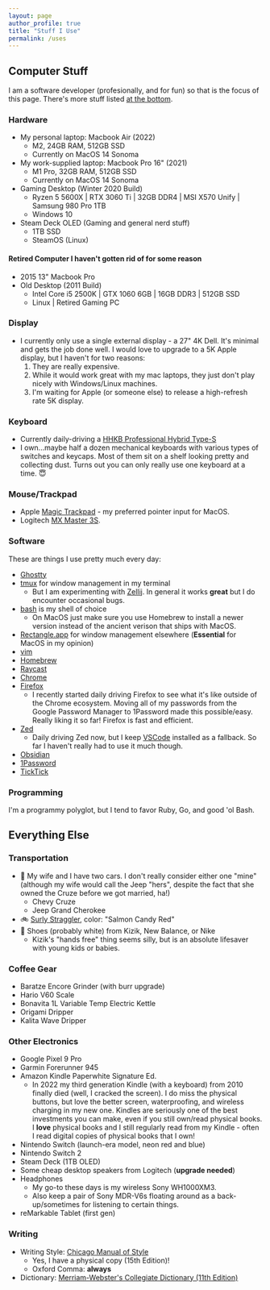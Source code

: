 ```yaml
---
layout: page
author_profile: true
title: "Stuff I Use"
permalink: /uses
---
```


## Computer Stuff

I am a software developer (profesionally, and for fun) so that is the focus of this page. There's more stuff listed [at the bottom](#everything-else).

### Hardware

- My personal laptop: Macbook Air (2022)
  - M2, 24GB RAM, 512GB SSD
  - Currently on MacOS 14 Sonoma
- My work-supplied laptop: Macbook Pro 16" (2021)
  - M1 Pro, 32GB RAM, 512GB SSD
  - Currently on MacOS 14 Sonoma
- Gaming Desktop (Winter 2020 Build)
  - Ryzen 5 5600X | RTX 3060 Ti | 32GB DDR4 | MSI X570 Unify | Samsung 980 Pro 1TB
  - Windows 10
- Steam Deck OLED (Gaming and general nerd stuff)
  - 1TB SSD
  - SteamOS (Linux)

#### Retired Computer I haven't gotten rid of for some reason

- 2015 13" Macbook Pro
- Old Desktop (2011 Build)
  - Intel Core i5 2500K | GTX 1060 6GB | 16GB DDR3 | 512GB SSD
  - Linux | Retired Gaming PC

### Display

- I currently only use a single external display - a 27" 4K Dell. It's minimal and gets the job done well. I would love to upgrade to a 5K Apple display, but I haven't for two reasons:
  1. They are really expensive.
  2. While it would work great with my mac laptops, they just don't play nicely with Windows/Linux machines.
  3. I'm waiting for Apple (or someone else) to release a high-refresh rate 5K display.

### Keyboard

- Currently daily-driving a [HHKB Professional Hybrid Type-S](https://hhkb.io/models/HHKB_Professional_Hybrid/)
- I own...maybe half a dozen mechanical keyboards with various types of switches and keycaps. Most of them sit on a shelf looking pretty and collecting dust. Turns out you can only really use one keyboard at a time. 😇

### Mouse/Trackpad

- Apple [Magic Trackpad](https://www.apple.com/shop/product/MK2D3AM/A/magic-trackpad-white-multi-touch-surface) - my preferred pointer input for MacOS.
- Logitech [MX Master 3S](https://www.logitech.com/en-us/products/mice/mx-master-3s.html).

### Software

These are things I use pretty much every day:
- [Ghostty](https://ghostty.org/)
- [tmux](https://github.com/tmux/tmux) for window management in my terminal
  - But I am experimenting with [Zellij](https://zellij.dev/).
    In general it works **great** but I do encounter occasional bugs.
- [bash](https://www.gnu.org/software/bash/) is my shell of choice
  - On MacOS just make sure you use Homebrew to install a newer version instead of the ancient verison that ships with MacOS.
- [Rectangle.app](https://rectangleapp.com/) for window management elsewhere (**Essential** for MacOS in my opinion)
- [vim](https://www.vim.org/)
- [Homebrew](https://brew.sh/)
- [Raycast](https://www.raycast.com/)
- [Chrome](https://www.google.com/chrome/)
- [Firefox](https://www.mozilla.org/en-US/firefox/new/)
  - I recently started daily driving Firefox to see what it's like outside of the Chrome ecosystem.
    Moving all of my passwords from the Google Password Manager to 1Password made this possible/easy.
    Really liking it so far! Firefox is fast and efficient.
- [Zed](https://zed.dev/)
  - Daily driving Zed now, but I keep [VSCode](https://code.visualstudio.com/) installed as a fallback.
    So far I haven't really had to use it much though.
- [Obsidian](https://obsidian.md/)
- [1Password](https://1password.com/)
- [TickTick](https://ticktick.com/)

### Programming

I'm a programmy polyglot, but I tend to favor Ruby, Go, and good 'ol Bash.

## Everything Else

### Transportation

- 🚗 My wife and I have two cars. I don't really consider either one "mine" (although my wife would call the Jeep "hers", despite the fact that she owned the Cruze before we got married, ha!)
  - Chevy Cruze
  - Jeep Grand Cherokee
- 🚲 [Surly Straggler](https://surlybikes.com/bikes/straggler), color: "Salmon Candy Red"
- 👟 Shoes (probably white) from Kizik, New Balance, or Nike
  - Kizik's "hands free" thing seems silly, but is an absolute lifesaver with young kids or babies.

### Coffee Gear

- Baratze Encore Grinder (with burr upgrade)
- Hario V60 Scale
- Bonavita 1L Variable Temp Electric Kettle
- Origami Dripper
- Kalita Wave Dripper

### Other Electronics

- Google Pixel 9 Pro
- Garmin Forerunner 945
- Amazon Kindle Paperwhite Signature Ed.
  - In 2022 my third generation Kindle (with a keyboard) from 2010 finally died (well, I cracked the screen). I do miss the physical buttons, but love the better screen, waterproofing, and wireless charging in my new one. Kindles are seriously one of the best investments you can make, even if you still own/read physical books. I **love** physical books and I still regularly read from my Kindle - often I read digital copies of physical books that I own!
- Nintendo Switch (launch-era model, neon red and blue)
- Nintendo Switch 2
- Steam Deck (1TB OLED)
- Some cheap desktop speakers from Logitech (**upgrade needed**)
- Headphones
  - My go-to these days is my wireless Sony WH1000XM3.
  - Also keep a pair of Sony MDR-V6s floating around as a back-up/sometimes for listening to certain things.
- reMarkable Tablet (first gen)

### Writing

- Writing Style: [Chicago Manual of Style](https://www.chicagomanualofstyle.org/)
  - Yes, I have a physical copy (15th Edition)!
  - Oxford Comma: **always**
- Dictionary: [Merriam-Webster's Collegiate Dictionary (11th Edition)](https://shop.merriam-webster.com/products/merriam-websters-collegiate-dictionary-eleventh-edition)
